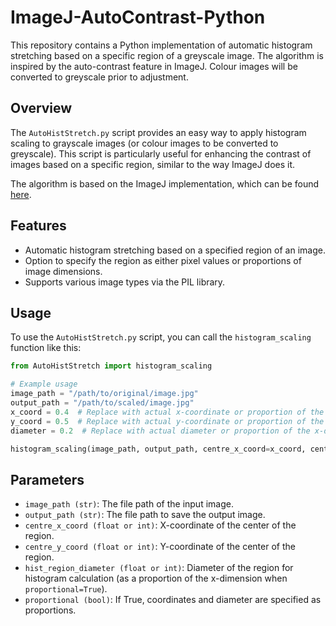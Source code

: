 # ImageJ-AutoContrast-Python

This repository contains a Python implementation of automatic histogram stretching based on a specific region of a greyscale image. The algorithm is inspired by the auto-contrast feature in ImageJ. Colour images will be converted to greyscale prior to adjustment.

## Overview

The `AutoHistStretch.py` script provides an easy way to apply histogram scaling to grayscale images (or colour images to be converted to greyscale). This script is particularly useful for enhancing the contrast of images based on a specific region, similar to the way ImageJ does it.

The algorithm is based on the ImageJ implementation, which can be found [here](https://imagej.nih.gov/ij/source/ij/plugin/frame/ContrastAdjuster.java).

## Features

- Automatic histogram stretching based on a specified region of an image.
- Option to specify the region as either pixel values or proportions of image dimensions.
- Supports various image types via the PIL library.

## Usage

To use the `AutoHistStretch.py` script, you can call the `histogram_scaling` function like this:

```python
from AutoHistStretch import histogram_scaling

# Example usage
image_path = "/path/to/original/image.jpg"
output_path = "/path/to/scaled/image.jpg"
x_coord = 0.4  # Replace with actual x-coordinate or proportion of the x-dimension 
y_coord = 0.5  # Replace with actual y-coordinate or proportion of the y-dimension
diameter = 0.2  # Replace with actual diameter or proportion of the x-dimension

histogram_scaling(image_path, output_path, centre_x_coord=x_coord, centre_y_coord=y_coord, hist_region_diameter=diameter, proportional=True)
```

## Parameters

- `image_path (str)`: The file path of the input image.
- `output_path (str)`: The file path to save the output image.
- `centre_x_coord (float or int)`: X-coordinate of the center of the region.
- `centre_y_coord (float or int)`: Y-coordinate of the center of the region.
- `hist_region_diameter (float or int)`: Diameter of the region for histogram calculation (as a proportion of the x-dimension when `proportional=True`).
- `proportional (bool)`: If True, coordinates and diameter are specified as proportions.
